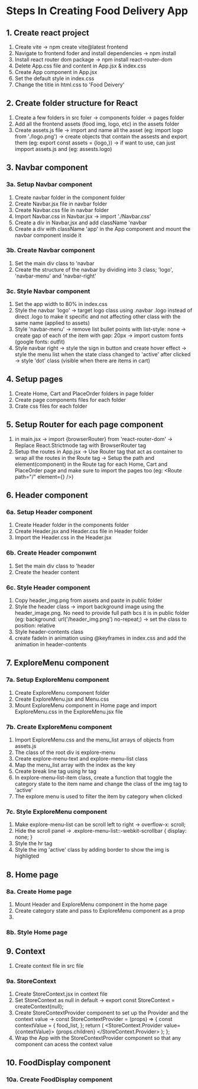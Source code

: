 # Steps In Creating Food Delivery App

## 1. Create react project

1. Create vite
   -> npm create vite@latest frontend
2. Navigate to frontend foder and install dependencies
   -> npm install
3. Install react router dom package
   -> npm install react-router-dom
4. Delete App.css file and content in App.jsx & index.css
5. Create App component in App.jsx
6. Set the default style in index.css
7. Change the title in html.css to 'Food Deivery'

## 2. Create folder structure for React

1. Create a few folders in src foler
   -> components folder
   -> pages folder
2. Add all the frontend assets (food img, logo, etc) in the assets folder
3. Create assets.js file
   -> import and name all the asset (eg: import logo from './logo.png')
   -> create objects that contain the assests and export them (eg: export const assets = {logo,})
   -> if want to use, can just impport assets.js and (eg: assests.logo)

## 3. Navbar component

### 3a. Setup Navbar component

1. Create navbar folder in the component folder
2. Create Navbar.jsx file in navbar folder
3. Create Navbar.css file in navbar folder
4. Import Navbar.css in Navbar.jsx
   -> import './Navbar.css'
5. Create a div in Navbar,jsx and add className 'navbar
6. Create a div with className 'app' in the App component and mount the navbar component inside it

### 3b. Create Navbar component

1. Set the main div class to 'navbar
1. Create the structure of the navbar by dividing into 3 class; 'logo', 'navbar-menu' and 'navbar-right'

### 3c. Style Navbar component

1. Set the app width to 80% in index.css
2. Style the navbar 'logo'
   -> target logo class using .navbar .logo instead of direct .logo to make it specific and not affecting other class with the same name (applied to assets)
3. Style 'navbar-menu'
   -> remove list bullet points with list-style: none
   -> create gap of each of the item with gap: 20px
   -> import custom fonts (google fonts: outfit)
4. Style navbar right
   -> style the sign in button and create hover effect
   -> style the menu list when the state class changed to 'active' after clicked
   -> style 'dot' class (visible when there are items in cart)

## 4. Setup pages

1. Create Home, Cart and PlaceOrder folders in page folder
2. Create page components files for each folder
3. Crate css files for each folder

## 5. Setup Router for each page component

1. in main.jsx
   -> import {browserRouter} from 'react-router-dom'
   -> Replace React.Strictmode tag with BrowserRouter tag
2. Setup the routes in App.jsx
   -> Use Router tag that act as container to wrap all the routes in the Route tag
   -> Setup the path and element(component) in the Route tag for each Home, Cart and PlaceOrder page and make sure to import the pages too (eg: <Route path="/" element={<Home />} />)

## 6. Header component

### 6a. Setup Header component

1. Create Header folder in the components folder
2. Create Header.jsx and Header.css file in Header folder
3. Import the Header.css in the Header.jsx

### 6b. Create Header componwnt

1. Set the main div class to 'header
2. Create the header content

### 6c. Style Header component

1. Copy header_img.png from assets and paste in public folder
2. Style the header class
   -> import background image using the header_image.png. No need to provide full path bcs it is in public folder (eg: background: url('/header_img.png') no-repeat;)
   -> set the class to position: relative
3. Style header-contents class
4. create fadeIn in animation using @keyframes in index.css and add the animation in header-contents

## 7. ExploreMenu component

### 7a. Setup ExploreMenu component

1. Create ExploreMenu component folder
2. Create ExploreMenu.jsx and Menu.css
3. Mount ExploreMenu component in Home page and import ExploreMenu.css in the ExploreMenu.jsx file

### 7b. Create ExploreMenu component

1. Import ExploreMenu.css and the menu_list arrays of objects from assets.js
2. The class of the root div is explore-menu
3. Create explore-menu-text and explore-menu-list class
4. Map the menu_list array with the index as the key
5. Create break line tag using hr tag
6. In explore-menu-list-item class, create a function that toggle the category state to the item name and change the class of the img tag to 'active'
7. The explore menu is used to filter the item by category when clicked

### 7c. Style ExploreMenu component

1. Make explore-menu-list can be scroll left to right
   -> overflow-x: scroll;
2. Hide the scroll panel
   -> .explore-menu-list::-webkit-scrollbar {
   display: none;
   }
3. Style the hr tag
4. Style the img 'active' class by adding border to show the img is highligted

## 8. Home page

### 8a. Create Home page

1. Mount Header and ExploreMenu component in the home page
2. Create category state and pass to ExploreMenu component as a prop
3.

### 8b. Style Home page

## 9. Context

1. Create context file in src file

### 9a. StoreContext

1. Create StoreContext.jsx in context file
2. Set StoreContext as null in default
   -> export const StoreContext = createContext(null);
3. Create StoreContextProvider component to set up the Provider and the context value
   -> const StoreContextProvider = (props) => {
   const contextValue = {
   food_list,
   };
   return (
   <StoreContext.Provider value={contextValue}>
   {props.children}
   </StoreContext.Provider>
   );
   };
4. Wrap the App with the StoreContextProvider component so that any component can acess the context value

## 10. FoodDisplay component

### 10a. Create FoodDisplay component

